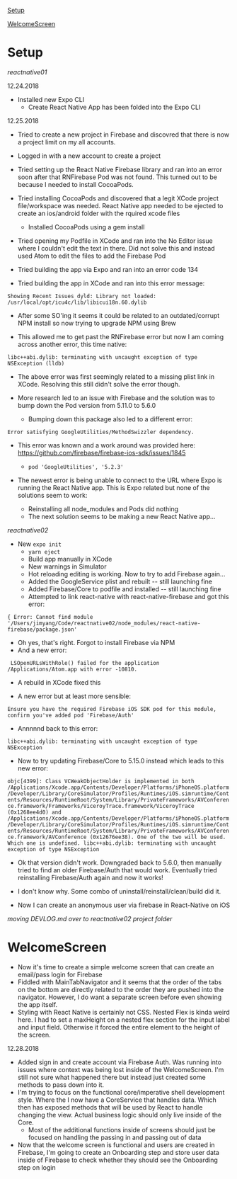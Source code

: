 [Setup](#setup)

[WelcomeScreen](#welcomeScreen)
# Setup

  *reactnative01*

  12.24.2018
  - Installed new Expo CLI
    - Create React Native App has been folded into the Expo CLI

  12.25.2018
  - Tried to create a new project in Firebase and discovred that there is now a project limit on my all accounts.
   - Logged in with a new account to create a project

  - Tried setting up the React Native Firebase library and ran into an error soon after that RNFirebase Pod was not found. This turned out to be because I needed to install CocoaPods.
  - Tried installing CocoaPods and discovered that a legit XCode project file/workspace was needed.
    React Native app needed to be ejected to create an ios/android folder with the rquired xcode files
    - Installed CocoaPods using a gem install

  - Tried opening my Podfile in XCode and ran into the No Editor issue where I couldn't edit the text in there. Did not solve this and instead used Atom to edit the files to add the Firebase Pod

  - Tried building the app via Expo and ran into an error code 134
  - Tried building the app in XCode and ran into this error message:

  `Showing Recent Issues
  dyld: Library not loaded: /usr/local/opt/icu4c/lib/libicui18n.60.dylib`

  - After some SO'ing it seems it could be related to an outdated/corrupt NPM install so now trying to upgrade NPM using Brew

  - This allowed me to get past the RNFirebase error but now I am coming across another error, this time native:

  `libc++abi.dylib: terminating with uncaught exception of type NSException
  (lldb) `

  - The above error was first seemingly related to a missing plist link in XCode. Resolving this still didn't solve the error though.

  - More research led to an issue with Firebase and the solution was to bump down the Pod version from 5.11.0 to 5.6.0
    - Bumping down this package also led to a different error:

  `Error satisfying GoogleUtilities/MethodSwizzler dependency.`

  - This error was known and a work around was provided here: https://github.com/firebase/firebase-ios-sdk/issues/1845
    - `pod 'GoogleUtilities', '5.2.3'`

  - The newest error is being unable to connect to the URL where Expo is running the React Native app. This is Expo related but none of the solutions seem to work:
    - Reinstalling all node_modules and Pods did nothing
    - The next solution seems to be making a new React Native app...

  *reactnative02*

  - New `expo init`
    - `yarn eject`
    - Build app manually in XCode
    - New warnings in Simulator
    - Hot reloading editing is working. Now to try to add Firebase again...
    - Added the GoogleService plist and rebuilt -- still launching fine
    - Added Firebase/Core to podfile and installed -- still launching fine
    - Attempted to link react-native with react-native-firebase and got this error:

  `{ Error: Cannot find module '/Users/jimyang/Code/reactnative02/node_modules/react-native-firebase/package.json'`

  - Oh yes, that's right. Forgot to install Firebase via NPM
  - And a new error:

  ` LSOpenURLsWithRole() failed for the application /Applications/Atom.app with error -10810.`

  - A rebuild in XCode fixed this

  - A new error but at least more sensible:

  `Ensure you have the required Firebase iOS SDK pod for this module, confirm you've added pod 'Firebase/Auth'`

  - Annnnnd back to this error:

  `libc++abi.dylib: terminating with uncaught exception of type NSException`

  - Now to try updating Firebase/Core to 5.15.0 instead which leads to this new error:

  `objc[4399]: Class VCWeakObjectHolder is implemented in both /Applications/Xcode.app/Contents/Developer/Platforms/iPhoneOS.platform/Developer/Library/CoreSimulator/Profiles/Runtimes/iOS.simruntime/Contents/Resources/RuntimeRoot/System/Library/PrivateFrameworks/AVConference.framework/Frameworks/ViceroyTrace.framework/ViceroyTrace (0x1268ee4d0) and /Applications/Xcode.app/Contents/Developer/Platforms/iPhoneOS.platform/Developer/Library/CoreSimulator/Profiles/Runtimes/iOS.simruntime/Contents/Resources/RuntimeRoot/System/Library/PrivateFrameworks/AVConference.framework/AVConference (0x12676ee38). One of the two will be used. Which one is undefined.
  libc++abi.dylib: terminating with uncaught exception of type NSException`

  - Ok that version didn't work. Downgraded back to 5.6.0, then manually tried to find an older Firebase/Auth that would work. Eventually tried reinstalling Firebase/Auth again and now it works!

  - I don't know why. Some combo of uninstall/reinstall/clean/build did it.

  - Now I can create an anonymous user via firebase in React-Native on iOS

  *moving DEVLOG.md over to reactnative02 project folder*

# WelcomeScreen

  - Now it's time to create a simple welcome screen that can create an email/pass login for Firebase
  - Fiddled with MainTabNavigator and it seems that the order of the tabs on the bottom are directly related to the order they are pushed into the navigator. However, I do want a separate screen before even showing the app itself.
  - Styling with React Native is certainly not CSS. Nested Flex is kinda weird here. I had to set a maxHeight on a nested flex section for the input label and input field. Otherwise it forced the entire element to the height of the screen.

  12.28.2018
  - Added sign in and create account via Firebase Auth. Was running into issues where context was being lost inside of the WelcomeScreen. I'm still not sure what happened there but instead just created some methods to pass down into it.
  - I'm trying to focus on the functional core/imperative shell development style. Where the I now have a CoreService that handles data. Which then has exposed methods that will be used by React to handle changing the view. Actual business logic should only live inside of the Core.
    - Most of the additional functions inside of screens should just be focused on handling the passing in and passing out of data
  - Now that the welcome screen is functional and users are created in Firebase, I'm going to create an Onboarding step and store user data inside of Firebase to check whether they should see the Onboarding step on login 
